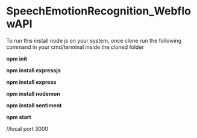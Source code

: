 # SpeechEmotionRecognition_WebflowAPI
To run this install node js on your system, once clone run the following command in your cmd/terminal inside the cloned folder

**npm init**

**npm install expressjs**

**npm install express**

**npm install nodemon**

**npm install sentiment**

**npm start**


//local port 3000
